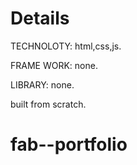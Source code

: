 # Details

TECHNOLOTY: html,css,js.

FRAME WORK: none.

LIBRARY: none.

built from scratch.

# fab--portfolio
